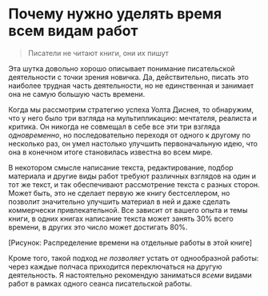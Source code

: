 # Почему нужно уделять время всем видам работ

> Писатели не читают книги, они их пишут

Эта шутка довольно хорошо описывает понимание писательской
деятельности с точки зрения новичка.  Да, действительно, писать это
наиболее трудная часть деятельности, но не единственная и занимает она
не самую большую часть времени.

Когда мы рассмотрим стратегию успеха Уолта Диснея, то обнаружим, что у
него было три взгляда на мультипликацию: мечтателя, реалиста и
критика.  Он никогда не совмещал в себе все эти три взгляда
*одновременно*, но последовательно переходя от одного к другому по
несколько раз, он умел настолько улучшить первоначальную идею, что она
в конечном итоге становилась известна во всем мире.

В некотором смысле написание текста, редактирование, подбор материала
и другие виды работ требуют различных взглядов на один и тот же текст,
и так обеспечивают рассмотрение текста с разных сторон.  Может быть,
это не сделает первую же книгу бестселлером, но позволит значительно
улучшить материал в ней и даже сделать коммерчески привлекательной.
Все зависит от вашего опыта и темы книги, в одних книгах написание
текста может занять 30% всего времени, в других это число может
достигать 80%.

[Рисунок: Распределение времени на отдельные работы в этой книге]

Кроме того, такой подход *не позволяет* устать от однообразной работы:
через каждые полчаса приходится переключаться на другую деятельность.
Я настоятельно рекомендую заниматься *всеми* видами работ в рамках
одного сеанса писательской работы.
